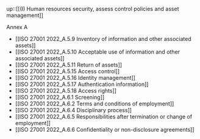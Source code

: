 up::[[(I) Human resources security, assess control policies and asset management]]

Annex A
- [[ISO 27001 2022_A.5.9 Inventory of information and other associated assets]]
- [[ISO 27001 2022_A.5.10 Acceptable use of information and other associated assets]]
- [[ISO 27001 2022_A.5.11 Return of assets]]
- [[ISO 27001 2022_A.5.15 Access control]]
- [[ISO 27001 2022_A.5.16 Identity management]]
- [[ISO 27001 2022_A.5.17 Authentication information]]
- [[ISO 27001 2022_A.5.18 Access rights]]
- [[ISO 27001 2022_A.6.1 Screening]]
- [[ISO 27001 2022_A.6.2 Terms and conditions of employment]]
- [[ISO 27001 2022_A.6.4 Disciplinary process]]
- [[ISO 27001 2022_A.6.5 Responsibilities after termination or change of employment]]
- [[ISO 27001 2022_A.6.6 Confidentiality or non-disclosure agreements]]